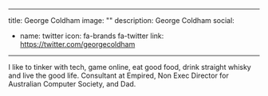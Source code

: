 
---
title: George Coldham
image: ""
description: George Coldham
social:

  - name: twitter
    icon: fa-brands fa-twitter
    link: https://twitter.com/georgecoldham

---

I like to tinker with tech, game online, eat good food, drink straight whisky and live the good life. Consultant at Empired, Non Exec Director for Australian Computer Society, and Dad.